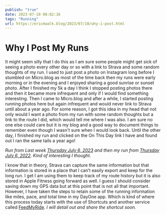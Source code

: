 ```yaml
---
publish: "true"
date: 2023-07-10 08:02:16
tags: "Running"
url: https://ericmwalk.blog/2023/07/10/why-i-post.html
---
```


# Why I Post My Runs

It might seem silly that I do this as I am sure some people might get sick of seeing a photo every other day or so with a link to Strava and some random thoughts of my run. I used to just post a photo on Instagram long before I stumbled on Micro.blog as most of the time back then my runs were early morning or in the evening and I enjoyed sharing a good sunrise or sunset photo. After I finished my 5k a day I think I stopped posting photos there and then it became more infrequent and only if I would find something interesting. Then I came to Micro.blog and after a while, I started posting running photos here but again infrequent and would never link to Strava until about a year ago. For some reason, I got this idea in my head that not only would I want a photo from my run with some random thoughts but a link to the route I did, which would tell me where I was also. I am sure no one else could care but it is my blog and a good way to document things to remember even though I wasn't sure when I would look back. Until the other day, I finished my run and clicked on the On This Day link I have and found out I ran the same tails a year ago!

*Run from Last week [Thursday July 6, 2023](https://ericmwalk.blog/2023/07/06/trails-convinced-my.html) and then my run from [Thursday July 6, 2022](https://ericmwalk.blog/2022/07/06/really-nice-evening.html). Kind of interesting I thought.*

I know that in theory, Strava can capture the same information but that information is stored in a place that I can’t easily export and keep for the long run. I get I am using them to keep track of my route history but it is also stored in Apple Fitness going forward as well. I guess I should consider saving down my GPS data but at this point that is not all that important. However, I have taken the steps to retain some of the running information like miles, pace, and total time in my DayOne app. Which is kind of where this process today starts with the use of Shortcuts and another service called [FeedMyRide](https://feedmyride.net). *I will detail out and share the shortcut soon.*
